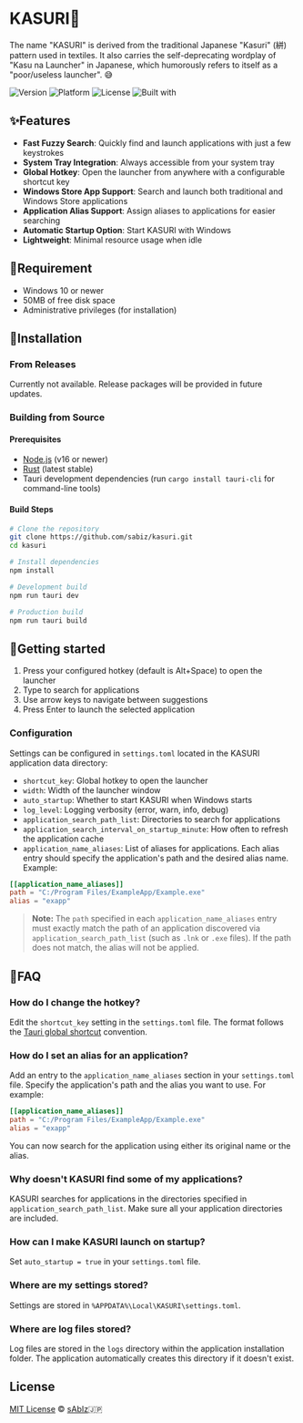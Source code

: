 # KASURI👘

The name "KASURI" is derived from the traditional Japanese "Kasuri" (絣) pattern used in textiles. 
It also carries the self-deprecating wordplay of "Kasu na Launcher" in Japanese, which humorously refers to itself as a "poor/useless launcher". 😅


![Version](https://img.shields.io/badge/version-0.1.0-blue.svg)
![Platform](https://img.shields.io/badge/platform-Windows-brightgreen.svg)
![License](https://img.shields.io/badge/license-MIT-yellow.svg)
![Built with](https://img.shields.io/badge/built%20with-Rust%20%2B%20Tauri-orange.svg)

## :sparkles:Features

- **Fast Fuzzy Search**: Quickly find and launch applications with just a few keystrokes
- **System Tray Integration**: Always accessible from your system tray
- **Global Hotkey**: Open the launcher from anywhere with a configurable shortcut key
- **Windows Store App Support**: Search and launch both traditional and Windows Store applications
- **Application Alias Support**: Assign aliases to applications for easier searching
- **Automatic Startup Option**: Start KASURI with Windows
- **Lightweight**: Minimal resource usage when idle

## :egg:Requirement

- Windows 10 or newer
- 50MB of free disk space
- Administrative privileges (for installation)

## :hatching_chick:Installation

### From Releases

Currently not available. Release packages will be provided in future updates.

### Building from Source

#### Prerequisites

- [Node.js](https://nodejs.org/) (v16 or newer)
- [Rust](https://www.rust-lang.org/tools/install) (latest stable)
- Tauri development dependencies (run `cargo install tauri-cli` for command-line tools)

#### Build Steps

```bash
# Clone the repository
git clone https://github.com/sabiz/kasuri.git
cd kasuri

# Install dependencies
npm install

# Development build
npm run tauri dev

# Production build
npm run tauri build
```

## :hatched_chick:Getting started


1. Press your configured hotkey (default is Alt+Space) to open the launcher
2. Type to search for applications
3. Use arrow keys to navigate between suggestions
4. Press Enter to launch the selected application

### Configuration

Settings can be configured in `settings.toml` located in the KASURI application data directory:

- `shortcut_key`: Global hotkey to open the launcher
- `width`: Width of the launcher window
- `auto_startup`: Whether to start KASURI when Windows starts
- `log_level`: Logging verbosity (error, warn, info, debug)
- `application_search_path_list`: Directories to search for applications
- `application_search_interval_on_startup_minute`: How often to refresh the application cache
- `application_name_aliases`: List of aliases for applications. Each alias entry should specify the application's path and the desired alias name. Example:

```toml
[[application_name_aliases]]
path = "C:/Program Files/ExampleApp/Example.exe"
alias = "exapp"
```

> **Note:**
> The `path` specified in each `application_name_aliases` entry must exactly match the path of an application discovered via `application_search_path_list` (such as `.lnk` or `.exe` files). If the path does not match, the alias will not be applied.

## :chicken:FAQ

### How do I change the hotkey?

Edit the `shortcut_key` setting in the `settings.toml` file. The format follows the [Tauri global shortcut](https://tauri.app/v1/api/js/globalShortcut/) convention.

### How do I set an alias for an application?

Add an entry to the `application_name_aliases` section in your `settings.toml` file. Specify the application's path and the alias you want to use. For example:

```toml
[[application_name_aliases]]
path = "C:/Program Files/ExampleApp/Example.exe"
alias = "exapp"
```
You can now search for the application using either its original name or the alias.

### Why doesn't KASURI find some of my applications?

KASURI searches for applications in the directories specified in `application_search_path_list`. Make sure all your application directories are included.

### How can I make KASURI launch on startup?

Set `auto_startup = true` in your `settings.toml` file.

### Where are my settings stored?

Settings are stored in `%APPDATA%\Local\KASURI\settings.toml`.

### Where are log files stored?

Log files are stored in the `logs` directory within the application installation folder. The application automatically creates this directory if it doesn't exist.

## License

[MIT License](LICENSE) :copyright: [sAbIz](https://github.com/sabiz):jp:
